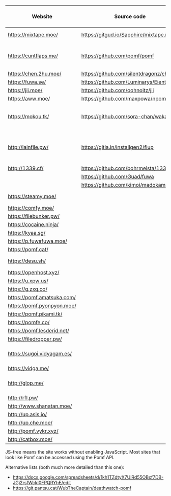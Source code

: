  Website                | Source code                             | Size limit (MiB) | Notes
------------------------|-----------------------------------------|------------------|-------
<https://mixtape.moe/>  | <https://gitgud.io/Sapphire/mixtape.moe> | 100             | Paste, voice
<https://cuntflaps.me/> | <https://github.com/pomf/pomf>          | 500              | UserCP, Paste, SFW Option
<https://chen.2hu.moe/> | <https://github.com/silentdragonz/chen> | 50               |
<https://fuwa.se/>      | <https://github.com/Luminarys/Eientei>  | 32               |
<https://jii.moe/>      | <https://github.com/oohnoitz/jii>       | 150              | JS-free
<https://aww.moe/>      | <https://github.com/maxpowa/npomf>      | 100              | Paste
<https://mokou.tk/>     | <https://github.com/sora-chan/wakaba>   | 128              | Currently down, JS-free, paste
<http://lainfile.pw/>   | <https://gitla.in/installgen2/flup>     | 8                | Public uploads, JS-free, original filenames
<http://1339.cf/>       | <https://github.com/bohrmeista/1338>    | 100              |
                        | <https://github.com/Guad/fuwa>          |                  | JS-free
                        | <https://github.com/kimoi/madokami.com> |                  |
<https://steamy.moe/>   |                                         | 512              | Nice colors
<https://comfy.moe/>    |                                         | 512              |
<https://filebunker.pw/> |                                        | 100              |
<https://cocaine.ninja/> |                                        | 100              | JS-free
<https://kyaa.sg/>      |                                         | 100              | JS-free
<https://p.fuwafuwa.moe/> |                                       | 50               |
<https://pomf.cat/>     |                                         | 75               |
<https://desu.sh/>      |                                         | 512              | Rude, JS-free
<https://openhost.xyz/> |                                         | 1024             |
<https://u.xpw.us/>     |                                         | 100              | Paste
<https://g.zxq.co/>     |                                         | 80               |
<https://pomf.amatsuka.com/> |                                    | 500              |
<https://pomf.pyonpyon.moe/> |                                    | 50               |
<https://pomf.pikami.tk/> |                                       | 50               | Paste
<https://pomfe.co/>     |                                         | 100              |
<https://pomf.lesderid.net/> |                                    | 50               |
<https://filedropper.pw/> |                                       | 75               |
<https://sugoi.vidyagam.es/> |                                    | 50               | Nice colors, paste
<https://vidga.me/>     |                                         | 100              | JS-free
<http://glop.me/>       |                                         | 10               | Uses [IPFS][0], paste
<http://rfl.pw/>        |                                         | 250              |
<http://www.shanatan.moe/> |                                      | 50               |
<http://up.asis.io/>    |                                         | 50               |
<http://up.che.moe/>    |                                         | 50               |
<http://pomf.vykr.xyz/> |                                         | 256              | JS-free
<http://catbox.moe/>    |                                         | 200              | JS-free

JS-free means the site works without enabling JavaScript. Most sites that look like Pomf can be accessed
using the Pomf API.

Alternative lists (both much more detailed than this one):
 - <https://docs.google.com/spreadsheets/d/1kh1TZdtyX7UlRd55OBxf7DB-JGj2rsfWckI0FPQRYhE/edit>
 - <https://git.pantsu.cat/WubTheCaptain/deathwatch-pomf>

[0]: http://ipfs.io/
